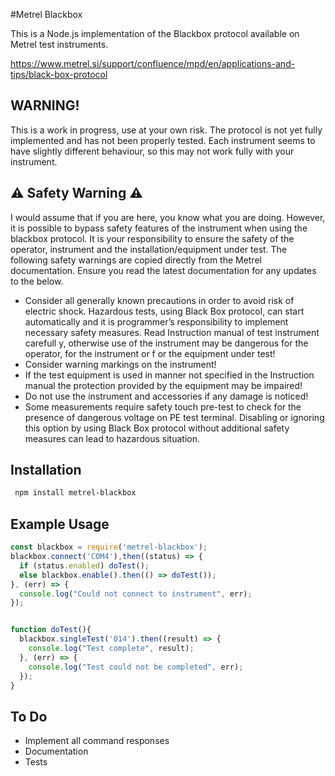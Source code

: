 #Metrel Blackbox

This is a Node.js implementation of the Blackbox protocol available on Metrel test instruments.

https://www.metrel.si/support/confluence/mpd/en/applications-and-tips/black-box-protocol

## WARNING!
This is a work in progress, use at your own risk. The protocol is not yet fully implemented and has not been properly tested. Each instrument seems to have slightly different behaviour, so this may not work fully with your instrument.

## ⚠️ Safety Warning ⚠️
I would assume that if you are here, you know what you are doing. However, it is possible to bypass safety features of the instrument when using the blackbox protocol. It is your responsibility to ensure the safety of the operator, instrument and the installation/equipment under test. The following safety warnings are copied directly from the Metrel documentation. Ensure you read the latest documentation for any updates to the below.
- Consider all generally known precautions in order to avoid risk of electric shock. Hazardous tests, using Black Box protocol, can start automatically and it is programmer’s responsibility to implement necessary safety measures.
Read Instruction manual of test instrument carefull
y, otherwise use of the instrument may be 
dangerous for the operator, for the instrument or f
or the equipment under test! 
- Consider warning markings on the instrument! 
- If the test equipment is used in manner not specified in the Instruction manual the protection provided by the equipment may be impaired! 
- Do not use the instrument and accessories if any damage is noticed! 
- Some measurements require safety touch pre-test to check for the presence of dangerous voltage  on  PE  test  terminal.  Disabling  or  ignoring this  option  by  using  Black  Box  protocol without additional safety measures can lead to hazardous situation. 

## Installation
``` bash
 npm install metrel-blackbox
 ```

## Example Usage
``` javascript
const blackbox = require('metrel-blackbox');
blackbox.connect('COM4'),then((status) => {
  if (status.enabled) doTest();
  else blackbox.enable().then(() => doTest());
}, (err) => {
  console.log("Could not connect to instrument", err);
});


function doTest(){
  blackbox.singleTest('014').then((result) => {
    console.log("Test complete", result);
  }, (err) => {
    console.log("Test could not be completed", err);
  });
}
```
## To Do
- Implement all command responses
- Documentation
- Tests
